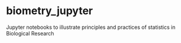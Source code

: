 # biometry_jupyter
Jupyter notebooks to illustrate principles and practices of statistics in Biological Research
